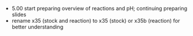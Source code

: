 - 5.00 start preparing overview of reactions and pH; continuing preparing slides
- rename x35 (stock and reaction) to x35 (stock) or x35b (reaction) for better understanding